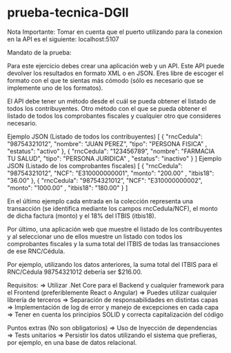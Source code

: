 # prueba-tecnica-DGII

Nota Importante:
Tomar en cuenta que el puerto utilizando para la conexion en la API es el siguiente: localhost:5107

Mandato de la prueba:

Para este ejercicio debes crear una aplicación web y un API. Este API puede devolver los resultados en
formato XML o en JSON. Eres libre de escoger el formato con el que te sientas más cómodo (sólo es
necesario que se implemente uno de los formatos).

El API debe tener un método desde el cuál se pueda obtener el listado de todos los contribuyentes.
Otro método con el que se pueda obtener el listado de todos los comprobantes fiscales y cualquier otro
que consideres necesario.

Ejemplo JSON (Listado de todos los contribuyentes)
[
    {
        "rncCedula": "98754321012",
        "nombre": "JUAN PEREZ",
        "tipo": "PERSONA FISICA"
        ,
        "estatus": "activo"
    },
    {
        "rncCedula": "123456789”,
        "nombre": "FARMACIA TU SALUD",
        "tipo": "PERSONA JURIDICA"
        ,
        "estatus": "inactivo"
    }
]
Ejemplo JSON (Listado de los comprobantes fiscales)
[
    {
        "rncCedula": "98754321012",
        "NCF": "E310000000001",
        "monto": "200.00"
        ,
        "itbis18": "36.00"
    },
    {
        "rncCedula": "98754321012”,
        "NCF": "E310000000002",
        "monto": "1000.00"
        ,
        "itbis18": "180.00"
    }
]

En el último ejemplo cada entrada en la colección representa una transacción (se identifica mediante
los campos rncCedula/NCF), el monto de dicha factura (monto) y el 18% del ITBIS (itbis18).

Por último, una aplicación web que muestre el listado de los contribuyentes y al seleccionar uno de
ellos muestre un listado con todos los comprobantes fiscales y la suma total del ITBIS de todas las
transacciones de ese RNC/Cédula.

Por ejemplo, utilizando los datos anteriores, la suma total del ITBIS para el RNC/Cédula 98754321012
debería ser $216.00.

Requisitos:
⇒ Utilizar .Net Core para el Backend y cualquier framework para el Frontend (preferiblemente
React o Angular)
⇒ Puedes utilizar cualquier librería de terceros
⇒ Separación de responsabilidades en distintas capas
⇒ Implementación de log de error y manejo de excepciones en cada capa
⇒ Tener en cuenta los principios SOLID y correcta capitalización del código

Puntos extras (No son obligatorios)
⇒ Uso de Inyección de dependencias
⇒ Tests unitarios
⇒ Persistir los datos utilizando el sistema que prefieras, por ejemplo, en una base de datos
relacional.